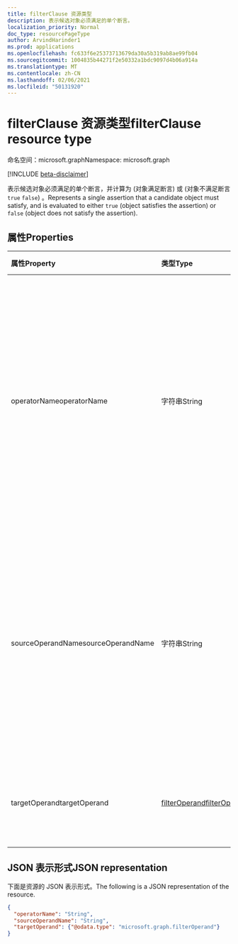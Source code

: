 ```yaml
---
title: filterClause 资源类型
description: 表示候选对象必须满足的单个断言。
localization_priority: Normal
doc_type: resourcePageType
author: ArvindHarinder1
ms.prod: applications
ms.openlocfilehash: fc633f6e25373713679da30a5b319ab8ae99fb04
ms.sourcegitcommit: 1004835b44271f2e50332a1bdc9097d4b06a914a
ms.translationtype: MT
ms.contentlocale: zh-CN
ms.lasthandoff: 02/06/2021
ms.locfileid: "50131920"
---
```

# <a name="filterclause-resource-type"></a><span data-ttu-id="061de-103">filterClause 资源类型</span><span class="sxs-lookup"><span data-stu-id="061de-103">filterClause resource type</span></span>

<span data-ttu-id="061de-104">命名空间：microsoft.graph</span><span class="sxs-lookup"><span data-stu-id="061de-104">Namespace: microsoft.graph</span></span>

[!INCLUDE [beta-disclaimer](../../includes/beta-disclaimer.md)]

<span data-ttu-id="061de-105">表示候选对象必须满足的单个断言，并计算为 (对象满足断言) 或 (对象不满足断言 `true` `false`) 。</span><span class="sxs-lookup"><span data-stu-id="061de-105">Represents a single assertion that a candidate object must satisfy, and is evaluated to either `true` (object satisfies the assertion) or `false` (object does not satisfy the assertion).</span></span>

## <a name="properties"></a><span data-ttu-id="061de-106">属性</span><span class="sxs-lookup"><span data-stu-id="061de-106">Properties</span></span>
| <span data-ttu-id="061de-107">属性</span><span class="sxs-lookup"><span data-stu-id="061de-107">Property</span></span>     | <span data-ttu-id="061de-108">类型</span><span class="sxs-lookup"><span data-stu-id="061de-108">Type</span></span>   |<span data-ttu-id="061de-109">说明</span><span class="sxs-lookup"><span data-stu-id="061de-109">Description</span></span>|
|:---------------|:--------|:----------|
|<span data-ttu-id="061de-110">operatorName</span><span class="sxs-lookup"><span data-stu-id="061de-110">operatorName</span></span>|<span data-ttu-id="061de-111">字符串</span><span class="sxs-lookup"><span data-stu-id="061de-111">String</span></span>|<span data-ttu-id="061de-112">要应用于源操作数和目标操作数的运算符的名称。</span><span class="sxs-lookup"><span data-stu-id="061de-112">Name of the operator to be applied to the source and target operands.</span></span> <span data-ttu-id="061de-113">必须是受支持的运算符之一。</span><span class="sxs-lookup"><span data-stu-id="061de-113">Must be one of the supported operators.</span></span> <span data-ttu-id="061de-114">可以发现支持的运算符。</span><span class="sxs-lookup"><span data-stu-id="061de-114">Supported operators can be discovered.</span></span>|
|<span data-ttu-id="061de-115">sourceOperandName</span><span class="sxs-lookup"><span data-stu-id="061de-115">sourceOperandName</span></span>|<span data-ttu-id="061de-116">字符串</span><span class="sxs-lookup"><span data-stu-id="061de-116">String</span></span>|<span data-ttu-id="061de-117">要测试 (操作数的源操作数) 。</span><span class="sxs-lookup"><span data-stu-id="061de-117">Name of source operand (the operand being tested).</span></span> <span data-ttu-id="061de-118">源操作数名称必须与源对象上的某个属性名称匹配。</span><span class="sxs-lookup"><span data-stu-id="061de-118">The source operand name must match one of the attribute names on the source object.</span></span>|
|<span data-ttu-id="061de-119">targetOperand</span><span class="sxs-lookup"><span data-stu-id="061de-119">targetOperand</span></span>|[<span data-ttu-id="061de-120">filterOperand</span><span class="sxs-lookup"><span data-stu-id="061de-120">filterOperand</span></span>](synchronization-filteroperand.md)|<span data-ttu-id="061de-121">将针对其测试源操作数值。</span><span class="sxs-lookup"><span data-stu-id="061de-121">Values that the source operand will be tested against.</span></span>|

## <a name="json-representation"></a><span data-ttu-id="061de-122">JSON 表示形式</span><span class="sxs-lookup"><span data-stu-id="061de-122">JSON representation</span></span>

<span data-ttu-id="061de-123">下面是资源的 JSON 表示形式。</span><span class="sxs-lookup"><span data-stu-id="061de-123">The following is a JSON representation of the resource.</span></span>

<!-- {
  "blockType": "resource",
  "optionalProperties": [

  ],
  "@odata.type": "microsoft.graph.filterClause"
}-->

```json
{
  "operatorName": "String",
  "sourceOperandName": "String",
  "targetOperand": {"@odata.type": "microsoft.graph.filterOperand"}
}

```

<!-- uuid: 8fcb5dbc-d5aa-4681-8e31-b001d5168d79
2015-10-25 14:57:30 UTC -->
<!--
{
  "type": "#page.annotation",
  "description": "filterClause resource",
  "keywords": "",
  "section": "documentation",
  "tocPath": "",
  "suppressions": []
}
-->


